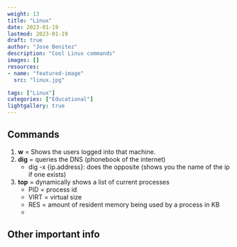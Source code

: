 ```yaml
---
weight: 13
title: "Linux"
date: 2023-01-19
lastmod: 2023-01-19
draft: true
author: "Jose Benitez"
description: "Cool Linux commands"
images: []
resources:
- name: "featured-image"
  src: "linux.jpg"

tags: ["Linux"]
categories: ["Educational"]
lightgallery: true
---
```


## Commands
  1) **w**  = Shows the users logged into that machine.
  2) **dig** = queries the DNS (phonebook of the internet)
     - dig -x {ip.address}: does the opposite (shows you the name of the ip if one exists)
  3) **top** = dynamically shows a list of current processes
     - PID = process id
     - VIRT = virtual size
     - RES  = amount of resident memory being used by a process in KB 
     - 

## Other important info

